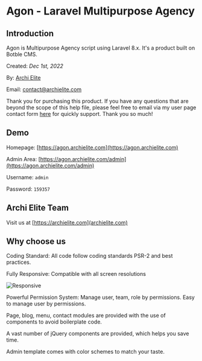 # Agon - Laravel Multipurpose Agency

## Introduction

Agon is Multipurpose Agency script using Laravel 8.x. It's a product built on Botble CMS.

Created: _Dec 1st, 2022_

By: [Archi Elite](https://archielite.com)

Email: [contact@archielite.com](mailto:contact@archielite.com)

Thank you for purchasing this product. If you have any questions that are beyond the scope of this help file,
please feel free to email via my user page contact form [here](https://codecanyon.net.net/user/archielite) for quickly support. Thank you so much!

## Demo

Homepage: [https://agon.archielite.com](https://agon.archielite.com)

Admin Area: [https://agon.archielite.com/admin](https://agon.archielite.com/admin)

Username: `admin`

Password: `159357`

## Archi Elite Team

Visit us at [https://archielite.com](archielite.com)

<a name="why_choose_us"></a>
## Why choose us

Coding Standard: All code follow coding standards PSR-2 and best practices.


Fully Responsive: Compatible with all screen resolutions

![Responsive](/images/responsive.png)


Powerful Permission System: Manage user, team, role by permissions. Easy to manage user by permissions.

Page, blog, menu, contact modules are provided with the use of components to avoid boilerplate code.

A vast number of jQuery components are provided, which helps you save time.

Admin template comes with color schemes to match your taste.
